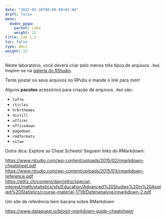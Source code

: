 ```yaml
---
date: "2022-03-28T00:00:00+01:00"
draft: false
menu:
  dados_ppga:
    parent: Labs
    weight: 12
title: Lab 1.3
toc: false
type: docs
weight: 12
---
```


Neste laboratório, você deverá criar pelo menos três tipos de arquivos `.Rmd`. Inspire-se na [galeria do RStudio](https://rmarkdown.rstudio.com/gallery.html).  

Tente postar os seus arquivos no RPubs e mande o link para mim! 

Alguns **pacotes** acessórios para criação de arquivos `.Rmd` são:

- `tufte`
- `rticles`
- `hrbrthemes`
- `distill`
- `officer`
- `officedown`
- `pagedown`
- `rmdformats`
- `vitae`

Outra dica: Explore as Cheat Scheets! Seguem links do RMarkdown: 

https://www.rstudio.com/wp-content/uploads/2015/02/rmarkdown-cheatsheet.pdf   
https://www.rstudio.com/wp-content/uploads/2015/03/rmarkdown-reference.pdf   
https://ethz.ch/content/dam/ethz/special-interest/math/statistics/sfs/Education/Advanced%20Studies%20in%20Applied%20Statistics/course-material-1719/Datenanalyse/rmarkdown-2.pdf   


Um site de referência bem bacana sobre RMarkdown

https://www.dataquest.io/blog/r-markdown-guide-cheatsheet/




